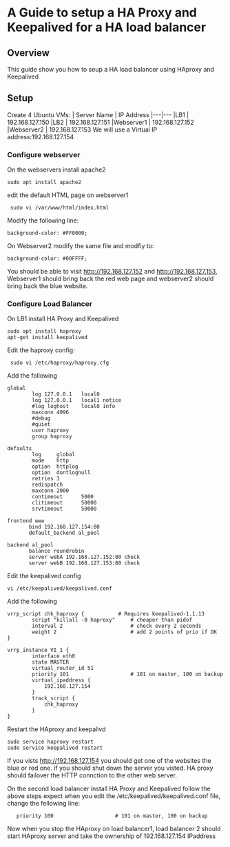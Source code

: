 # A Guide to setup a HA Proxy and Keepalived for a HA load balancer
## Overview
This guide show you how to seup a HA load balancer using HAproxy and Keepalived
## Setup
Create 4 Ubuntu VMs:
| Server Name   |  IP Address 
|---|---
|LB1   |  192.168.127.150 
|LB2   |  192.168.127.151 
|Webserver1  |  192.168.127.152 
|Webserver2  |   192.168.127.153
We will use a Virtual IP address:192.168.127.154

### Configure webserver
On the webservers install apache2 
```
sudo apt install apache2
```
edit the default HTML page on webserver1
```
 sudo vi /var/www/html/index.html
```
Modify the following line:
``` 
background-color: #FF0000;
```
On Webserver2 modify the same file and modfiy to:
``` 
background-color: #00FFFF;
```
You should be able to visit http://192.168.127.152 and http://192.168.127.153, Webserver1 should bring back the red web page and webserver2 should bring back the blue website.
### Configure Load Balancer
On LB1 install HA Proxy and Keepalived
```
sudo apt install haproxy
apt-get install keepalived
```
Edit the haproxy config:
```
 sudo vi /etc/haproxy/haproxy.cfg
```
Add the following
```
global
        log 127.0.0.1   local0
        log 127.0.0.1   local1 notice
        #log loghost    local0 info
        maxconn 4096
        #debug
        #quiet
        user haproxy
        group haproxy

defaults
        log     global
        mode    http
        option  httplog
        option  dontlognull
        retries 3
        redispatch
        maxconn 2000
        contimeout      5000
        clitimeout      50000
        srvtimeout      50000

frontend www
       bind 192.168.127.154:80
       default_backend al_pool

backend al_pool
       balance roundrobin
       server webA 192.168.127.152:80 check
       server webB 192.168.127.153:80 check
```
Edit the keepalived config
```
vi /etc/keepalived/keepalived.conf
```
Add the following
```
vrrp_script chk_haproxy {           # Requires keepalived-1.1.13
        script "killall -0 haproxy"     # cheaper than pidof
        interval 2                      # check every 2 seconds
        weight 2                        # add 2 points of prio if OK
}

vrrp_instance VI_1 {
        interface eth0
        state MASTER
        virtual_router_id 51
        priority 101                    # 101 on master, 100 on backup
        virtual_ipaddress {
            192.168.127.154
        }
        track_script {
            chk_haproxy
        }
}
```
Restart the HAproxy and keepalivd
```
sudo service haproxy restart
sudo service keepalived restart
```
If you vists http://192.168.127.154 you should get one of the websites the blue or red one. if you should shut down the server you visted. HA proxy should failover the HTTP connction to the other web server.

On the second load balancer install HA Proxy and Keepalived follow the above steps expect when you edit the /etc/keepalived/keepalived.conf file, change the fellowing line:
```
   priority 100                    # 101 on master, 100 on backup
```

Now when you stop the HAproxy on load balancer1, load balancer 2 should start HAproxy server and take the ownership of 192.168.127.154 IPaddress
